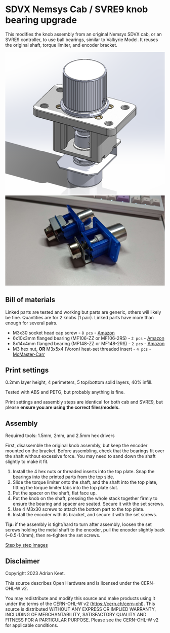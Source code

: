 SDVX Nemsys Cab / SVRE9 knob bearing upgrade
==========================

This modifies the knob assembly from an original Nemsys SDVX cab, or an SVRE9 controller,
to use ball bearings, similar to Valkyrie Model. It reuses the original shaft, torque limiter, and
encoder bracket.

![Assembly](Images/Assembly.png)
![Assembly](Images/NemsysMod.jpg)

Bill of materials
-----------------

Linked parts are tested and working but parts are generic, others will likely be fine.
Quantities are for 2 knobs (1 pair). Linked parts have more than enough for several pairs.

- M3x30 socket head cap screw - `8 pcs` - [Amazon](https://a.co/d/0tDwU9o)
- 6x10x3mm flanged bearing (MF106-ZZ or MF106-2RS) - `2 pcs` - [Amazon](https://a.co/d/aINREZl)
- 8x14x4mm flanged bearing (MF148-ZZ or MF148-2RS) - `2 pcs` - [Amazon](https://a.co/d/gLa0Dsq)
- M3 hex nut, **OR** M3x5x4 (Voron) heat-set threaded insert - `4 pcs` - [McMaster-Carr](https://www.mcmaster.com/catalog/129/3725/94180A331)


Print settings
--------------

0.2mm layer height, 4 perimeters, 5 top/bottom solid layers, 40% infill.

Tested with ABS and PETG, but probably anything is fine.

Print settings and assembly steps are identical for both cab and SVRE9,
but please **ensure you are using the correct files/models.**

Assembly
--------

Required tools: 1.5mm, 2mm, and 2.5mm hex drivers

First, disassemble the original knob assembly, but keep the encoder mounted on
the bracket. Before assembling, check that the bearings fit over the shaft
without excessive force. You may need to sand down the shaft slightly to make
it fit.

1. Install the 4 hex nuts or threaded inserts into the top plate.
   Snap the bearings into the printed parts from the top side.
2. Slide the torque limiter onto the shaft, and the shaft into the top plate,
   fitting the torque limiter tabs into the top plate slot.
3. Put the spacer on the shaft, flat face up.
4. Put the knob on the shaft, pressing the whole stack together firmly to
   ensure the bearing and spacer are seated. Secure it with the set screws.
5. Use 4 M3x30 screws to attach the bottom part to the top plate.
6. Install the encoder with its bracket, and secure it with the set screws.

**Tip:** if the assembly is tight/hard to turn after assembly, loosen the set screws
holding the metal shaft to the encoder, pull the encoder slightly back (~0.5-1.0mm),
then re-tighten the set screws.

[Step by step images](Assembly_images.md)

Disclaimer
----------

Copyright 2023 Adrian Keet.

This source describes Open Hardware and is licensed under the CERN-OHL-W v2.

You may redistribute and modify this source and make products using it under
the terms of the CERN-OHL-W v2 (https://cern.ch/cern-ohl). This source is
distributed WITHOUT ANY EXPRESS OR IMPLIED WARRANTY, INCLUDING OF
MERCHANTABILITY, SATISFACTORY QUALITY AND FITNESS FOR A PARTICULAR PURPOSE.
Please see the CERN-OHL-W v2 for applicable conditions.
